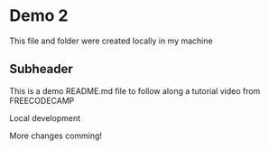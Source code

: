# Demo 2

This file and folder were created locally in my machine

## Subheader

This is a demo README.md file to follow along a tutorial video from FREECODECAMP

Local development

More changes comming!
